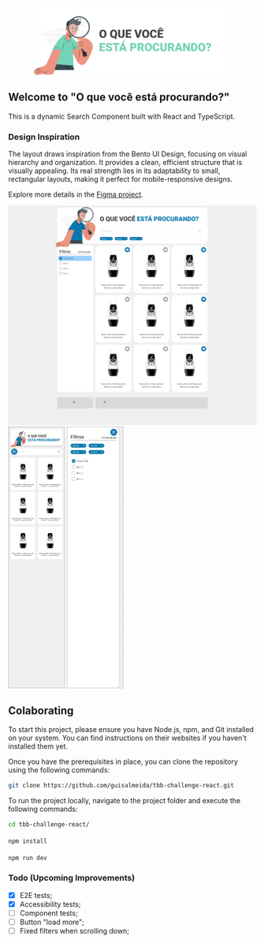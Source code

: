 <div align="center">
  <a href="https://oquevcprocura.netlify.app/" target="_blank">
    <img alt="Logo" src="./public/images/logo.png" width="400" />
  </a>
</div>

## Welcome to "O que você está procurando?"

This is a dynamic Search Component built with React and TypeScript.

### Design Inspiration
The layout draws inspiration from the Bento UI Design, focusing on visual hierarchy and organization. It provides a clean, efficient structure that is visually appealing. Its real strength lies in its adaptability to small, rectangular layouts, making it perfect for mobile-responsive designs.

Explore more details in the [Figma project](https://www.figma.com/file/FkSkyHfMGyH4laPpxs0333/Other-Projects?type=design&node-id=37%3A95&mode=design&t=aN4PU55f7nK6zRuY-1).

<div>
  <img alt="Desktop Preview" src="./public/images/desktop.png" width="600" />
  <img alt="Mobile Preview" src="./public/images/mobile1.png" width="115" />
  <img alt="Mobile Preview" src="./public/images/mobile2.png" width="115" />
</div>

## Colaborating  
To start this project, please ensure you have Node.js, npm, and Git installed on your system. You can find instructions on their websites if you haven't installed them yet.

Once you have the prerequisites in place, you can clone the repository using the following commands:

```bash
git clone https://github.com/guisalmeida/tbb-challenge-react.git
```

To run the project locally, navigate to the project folder and execute the following commands:

```bash
cd tbb-challenge-react/

npm install

npm run dev
```


### Todo (Upcoming Improvements)

- [x] E2E tests;
- [x] Accessibility tests;
- [ ] Component tests;
- [ ] Button "load more";
- [ ] Fixed filters when scrolling down;
